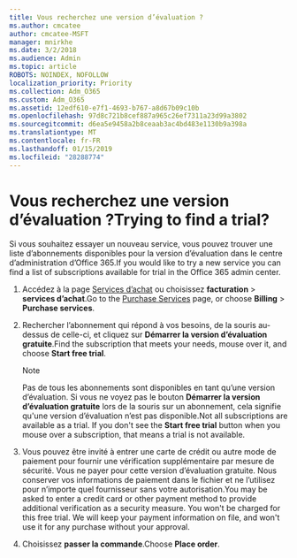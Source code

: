 ```yaml
---
title: Vous recherchez une version d’évaluation ?
ms.author: cmcatee
author: cmcatee-MSFT
manager: mnirkhe
ms.date: 3/2/2018
ms.audience: Admin
ms.topic: article
ROBOTS: NOINDEX, NOFOLLOW
localization_priority: Priority
ms.collection: Adm_O365
ms.custom: Adm_O365
ms.assetid: 12edf610-e7f1-4693-b767-a8d67b09c10b
ms.openlocfilehash: 97d8c721b8cef887a965c26ef7311a23d99a3802
ms.sourcegitcommit: d6ea5e9458a2b8ceaab3ac4bd483e1130b9a398a
ms.translationtype: MT
ms.contentlocale: fr-FR
ms.lasthandoff: 01/15/2019
ms.locfileid: "28288774"
---
```

# <a name="trying-to-find-a-trial"></a><span data-ttu-id="e4382-102">Vous recherchez une version d’évaluation ?</span><span class="sxs-lookup"><span data-stu-id="e4382-102">Trying to find a trial?</span></span>

<span data-ttu-id="e4382-103">Si vous souhaitez essayer un nouveau service, vous pouvez trouver une liste d’abonnements disponibles pour la version d’évaluation dans le centre d’administration d’Office 365.</span><span class="sxs-lookup"><span data-stu-id="e4382-103">If you would like to try a new service you can find a list of subscriptions available for trial in the Office 365 admin center.</span></span>
  
1. <span data-ttu-id="e4382-104">Accédez à la page [Services d’achat](https://go.microsoft.com/fwlink/p/?linkid=868433) ou choisissez **facturation** \> **services d’achat**.</span><span class="sxs-lookup"><span data-stu-id="e4382-104">Go to the [Purchase Services](https://go.microsoft.com/fwlink/p/?linkid=868433) page, or choose **Billing** \> **Purchase services**.</span></span>
    
2. <span data-ttu-id="e4382-105">Rechercher l’abonnement qui répond à vos besoins, de la souris au-dessus de celle-ci, et cliquez sur **Démarrer la version d’évaluation gratuite**.</span><span class="sxs-lookup"><span data-stu-id="e4382-105">Find the subscription that meets your needs, mouse over it, and choose **Start free trial**.</span></span>
    
    > [!NOTE]
    > <span data-ttu-id="e4382-p101">Pas de tous les abonnements sont disponibles en tant qu’une version d’évaluation. Si vous ne voyez pas le bouton **Démarrer la version d’évaluation gratuite** lors de la souris sur un abonnement, cela signifie qu'une version d’évaluation n’est pas disponible.</span><span class="sxs-lookup"><span data-stu-id="e4382-p101">Not all subscriptions are available as a trial. If you don't see the **Start free trial** button when you mouse over a subscription, that means a trial is not available.</span></span> 
  
3. <span data-ttu-id="e4382-p102">Vous pouvez être invité à entrer une carte de crédit ou autre mode de paiement pour fournir une vérification supplémentaire par mesure de sécurité. Vous ne payer pour cette version d’évaluation gratuite. Nous conserver vos informations de paiement dans le fichier et ne l’utilisez pour n’importe quel fournisseur sans votre autorisation.</span><span class="sxs-lookup"><span data-stu-id="e4382-p102">You may be asked to enter a credit card or other payment method to provide additional verification as a security measure. You won't be charged for this free trial. We will keep your payment information on file, and won't use it for any purchase without your approval.</span></span>
    
4. <span data-ttu-id="e4382-111">Choisissez **passer la commande**.</span><span class="sxs-lookup"><span data-stu-id="e4382-111">Choose **Place order**.</span></span>
    

